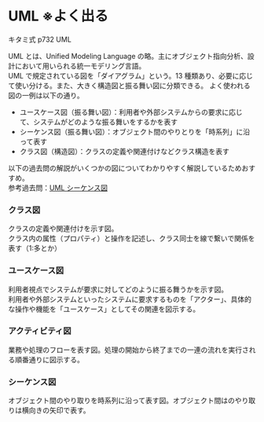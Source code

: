 # UML ※よく出る

キタミ式 p732 UML

UML とは、Unified Modeling Language の略。主にオブジェクト指向分析、設計において用いられる統一モデリング言語。  
UML で規定されている図を「ダイアグラム」という。13 種類あり、必要に応じて使い分ける。また、大きく構造図と振る舞い図に分類できる。
よく使われる図の一例は以下の通り。

- ユースケース図（振る舞い図）：利用者や外部システムからの要求に応じて、システムがどのような振る舞いをするかを表す
- シーケンス図（振る舞い図）：オブジェクト間のやりとりを「時系列」に沿って表す
- クラス図（構造図）：クラスの定義や関連付けなどクラス構造を表す

以下の過去問の解説がいくつかの図についてわかりやすく解説しているためおすすめ。  
参考過去問：[UML シーケンス図](https://www.ap-siken.com/kakomon/22_haru/q44.html)

### クラス図

クラスの定義や関連付けを示す図。  
クラス内の属性（プロパティ）と操作を記述し、クラス同士を線で繋いで関係を表す（1:多とか）

### ユースケース図

利用者視点でシステムが要求に対してどのように振る舞うかを示す図。  
利用者や外部システムといったシステムに要求するものを「アクター」、具体的な操作や機能を「ユースケース」としてその関連を図示する。

### アクティビティ図

業務や処理のフローを表す図。処理の開始から終了までの一連の流れを実行される順番通りに図示する。

### シーケンス図

オブジェクト間のやり取りを時系列に沿って表す図。オブジェクト間はのやり取りは横向きの矢印で表す。
